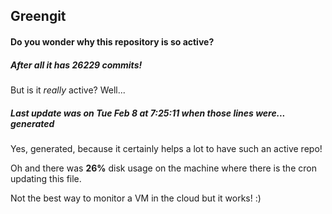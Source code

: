## Greengit

#### Do you wonder why this repository is so active?

##### After all it has 26229 commits!

But is it *really* active? Well...

##### Last update was on Tue Feb 8 at 7:25:11 when those lines were... generated

Yes, generated, because it certainly helps a lot to have such an active repo!

Oh and there was **26%** disk usage on the machine
where there is the cron updating this file.

Not the best way to monitor a VM in the cloud but it works! :)
